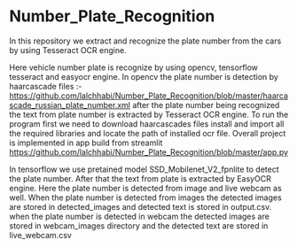 # Number_Plate_Recognition
In this repository we extract and recognize the plate number from the cars by using Tesseract OCR engine.

Here vehicle number plate is recognize by using opencv, tensorflow tesseract and easyocr engine.
In opencv the plate number is detection by haarcascade files :- https://github.com/lalchhabi/Number_Plate_Recognition/blob/master/haarcascade_russian_plate_number.xml
after the plate number being recognized the text from plate number is extracted by Tesseract OCR engine. To run the program first we need to download haarcascades files 
install and import all the required libraries and locate the path of installed ocr file. Overall project is implemented in app build from streamlit 
https://github.com/lalchhabi/Number_Plate_Recognition/blob/master/app.py

In tensorflow we use pretained model SSD_Mobilenet_V2_fpnlite to detect the plate number. After that the text from plate is extracted by EasyOCR engine.
Here the plate number is detected from image and live webcam as well. When the plate number is detected from images the detected images are stored in 
detected_images and detected text is stored in output.csv.
when the plate number is detected in webcam the detected images are stored in webcam_images
directory and the detected text are stored in live_webcam.csv
